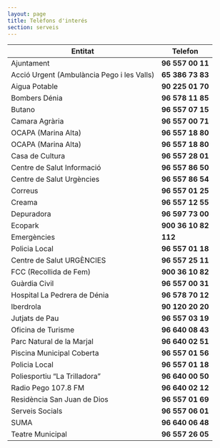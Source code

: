 ```yaml
---
layout: page
title: Telèfons d'interés
section: serveis
---
```

Entitat                                     | Telefon
--------------------------------------------|----------
Ajuntament                                  | **96 557 00 11**
Acció Urgent (Ambulància Pego i les Valls)  | **65 386 73 83**
Aigua Potable                               | **90 225 01 70**
Bombers Dénia                               | **96 578 11 85**
Butano                                      | **96 557 07 15**
Camara Agrària                              | **96 557 00 71**
OCAPA (Marina Alta)                         | **96 557 18 80**
OCAPA (Marina Alta)                         | **96 557 18 80**
Casa de Cultura                             | **96 557 28 01**
Centre de Salut Informació                  | **96 557 86 50**
Centre de Salut Urgències                   | **96 557 86 54**
Correus                                     | **96 557 01 25**
Creama                                      | **96 557 12 55**
Depuradora                                  | **96 597 73 00**
Ecopark                                     | **900 36 10 82**
Emergències                                 | **112**
Policia Local                               | **96 557 01 18**
Centre de Salut URGÈNCIES                   | **96 557 25 11**
FCC (Recollida de Fem)                      | **900 36 10 82**
Guàrdia Civil                               | **96 557 00 31**
Hospital La Pedrera de Dénia                | **96 578 70 12**
Iberdrola                                   | **90 120 20 20**
Jutjats de Pau                              | **96 557 03 19**
Oficina de Turisme                          | **96 640 08 43**
Parc Natural de la Marjal                   | **96 640 02 51**
Piscina Municipal Coberta                   | **96 557 01 56**
Policia Local                               | **96 557 01 18**
Poliesportiu “La Trilladora”                | **96 640 00 50**
Radio Pego 107.8 FM                         | **96 640 02 12**
Residència San Juan de Dios                 | **96 557 01 69**
Serveis Socials                             | **96 557 06 01**
SUMA                                        | **96 640 06 48**
Teatre Municipal                            | **96 557 26 05**